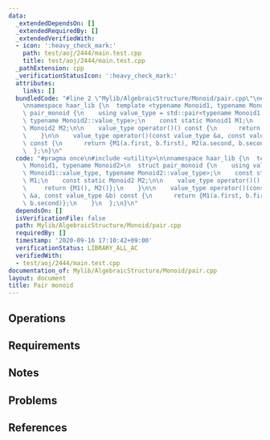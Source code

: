 ```yaml
---
data:
  _extendedDependsOn: []
  _extendedRequiredBy: []
  _extendedVerifiedWith:
  - icon: ':heavy_check_mark:'
    path: test/aoj/2444/main.test.cpp
    title: test/aoj/2444/main.test.cpp
  _pathExtension: cpp
  _verificationStatusIcon: ':heavy_check_mark:'
  attributes:
    links: []
  bundledCode: "#line 2 \"Mylib/AlgebraicStructure/Monoid/pair.cpp\"\n#include <utility>\n\
    \nnamespace haar_lib {\n  template <typename Monoid1, typename Monoid2>\n  struct\
    \ pair_monoid {\n    using value_type = std::pair<typename Monoid1::value_type,\
    \ typename Monoid2::value_type>;\n    const static Monoid1 M1;\n    const static\
    \ Monoid2 M2;\n\n    value_type operator()() const {\n      return {M1(), M2()};\n\
    \    }\n\n    value_type operator()(const value_type &a, const value_type &b)\
    \ const {\n      return {M1(a.first, b.first), M2(a.second, b.second)};\n    }\n\
    \  };\n}\n"
  code: "#pragma once\n#include <utility>\n\nnamespace haar_lib {\n  template <typename\
    \ Monoid1, typename Monoid2>\n  struct pair_monoid {\n    using value_type = std::pair<typename\
    \ Monoid1::value_type, typename Monoid2::value_type>;\n    const static Monoid1\
    \ M1;\n    const static Monoid2 M2;\n\n    value_type operator()() const {\n \
    \     return {M1(), M2()};\n    }\n\n    value_type operator()(const value_type\
    \ &a, const value_type &b) const {\n      return {M1(a.first, b.first), M2(a.second,\
    \ b.second)};\n    }\n  };\n}\n"
  dependsOn: []
  isVerificationFile: false
  path: Mylib/AlgebraicStructure/Monoid/pair.cpp
  requiredBy: []
  timestamp: '2020-09-16 17:10:42+09:00'
  verificationStatus: LIBRARY_ALL_AC
  verifiedWith:
  - test/aoj/2444/main.test.cpp
documentation_of: Mylib/AlgebraicStructure/Monoid/pair.cpp
layout: document
title: Pair monoid
---
```


## Operations

## Requirements

## Notes

## Problems

## References
